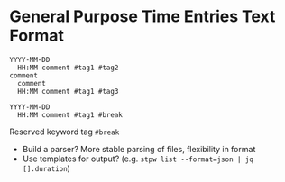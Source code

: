 
# General Purpose Time Entries Text Format

```
YYYY-MM-DD
  HH:MM comment #tag1 #tag2
comment
  comment
  HH:MM comment #tag1 #tag3

YYYY-MM-DD
  HH:MM comment #tag1 #break
```

Reserved keyword tag `#break`


- Build a parser? More stable parsing of files, flexibility in format
- Use templates for output? (e.g. `stpw list --format=json | jq [].duration`)
